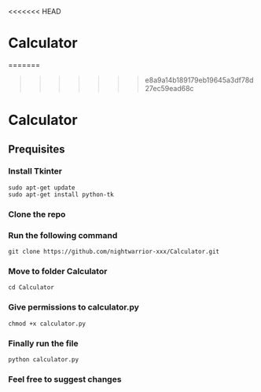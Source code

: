 <<<<<<< HEAD

  Calculator
===============
=======
>>>>>>> e8a9a14b189179eb19645a3df78d27ec59ead68c

#  Calculator


## Prequisites

### Install Tkinter
```
sudo apt-get update
sudo apt-get install python-tk
```


### Clone the repo
### Run the following command
```
git clone https://github.com/nightwarrior-xxx/Calculator.git
```
### Move to folder Calculator
```
cd Calculator
```
### Give permissions to  calculator.py
```
chmod +x calculator.py
```
### Finally run the file
```
python calculator.py
```
### Feel free to suggest changes
